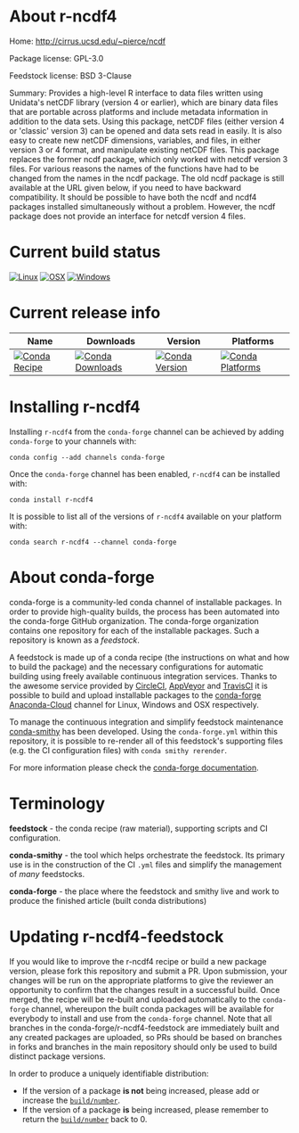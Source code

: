 About r-ncdf4
=============

Home: http://cirrus.ucsd.edu/~pierce/ncdf

Package license: GPL-3.0

Feedstock license: BSD 3-Clause

Summary: Provides a high-level R interface to  data files written using Unidata's netCDF library (version 4 or earlier), which are binary data files that are portable  across platforms and include metadata information in addition to the data sets.   Using this package, netCDF files (either version 4  or 'classic' version 3) can be opened and data sets read in easily. It is also easy to create new netCDF dimensions, variables, and files, in either version 3 or 4 format, and manipulate existing netCDF files. This package replaces the former ncdf package, which only worked with netcdf version 3 files.  For various reasons the names of the functions have had to be changed from the names in the ncdf package.  The old ncdf package is still available at the URL given below, if you need to have backward compatibility. It should be possible to have both the ncdf and ncdf4 packages installed simultaneously without a problem. However, the ncdf package does not provide an interface for netcdf version 4 files.



Current build status
====================

[![Linux](https://img.shields.io/circleci/project/github/conda-forge/r-ncdf4-feedstock/master.svg?label=Linux)](https://circleci.com/gh/conda-forge/r-ncdf4-feedstock)
[![OSX](https://img.shields.io/travis/conda-forge/r-ncdf4-feedstock/master.svg?label=macOS)](https://travis-ci.org/conda-forge/r-ncdf4-feedstock)
[![Windows](https://img.shields.io/appveyor/ci/conda-forge/r-ncdf4-feedstock/master.svg?label=Windows)](https://ci.appveyor.com/project/conda-forge/r-ncdf4-feedstock/branch/master)

Current release info
====================

| Name | Downloads | Version | Platforms |
| --- | --- | --- | --- |
| [![Conda Recipe](https://img.shields.io/badge/recipe-r--ncdf4-green.svg)](https://anaconda.org/conda-forge/r-ncdf4) | [![Conda Downloads](https://img.shields.io/conda/dn/conda-forge/r-ncdf4.svg)](https://anaconda.org/conda-forge/r-ncdf4) | [![Conda Version](https://img.shields.io/conda/vn/conda-forge/r-ncdf4.svg)](https://anaconda.org/conda-forge/r-ncdf4) | [![Conda Platforms](https://img.shields.io/conda/pn/conda-forge/r-ncdf4.svg)](https://anaconda.org/conda-forge/r-ncdf4) |

Installing r-ncdf4
==================

Installing `r-ncdf4` from the `conda-forge` channel can be achieved by adding `conda-forge` to your channels with:

```
conda config --add channels conda-forge
```

Once the `conda-forge` channel has been enabled, `r-ncdf4` can be installed with:

```
conda install r-ncdf4
```

It is possible to list all of the versions of `r-ncdf4` available on your platform with:

```
conda search r-ncdf4 --channel conda-forge
```


About conda-forge
=================

conda-forge is a community-led conda channel of installable packages.
In order to provide high-quality builds, the process has been automated into the
conda-forge GitHub organization. The conda-forge organization contains one repository
for each of the installable packages. Such a repository is known as a *feedstock*.

A feedstock is made up of a conda recipe (the instructions on what and how to build
the package) and the necessary configurations for automatic building using freely
available continuous integration services. Thanks to the awesome service provided by
[CircleCI](https://circleci.com/), [AppVeyor](https://www.appveyor.com/)
and [TravisCI](https://travis-ci.org/) it is possible to build and upload installable
packages to the [conda-forge](https://anaconda.org/conda-forge)
[Anaconda-Cloud](https://anaconda.org/) channel for Linux, Windows and OSX respectively.

To manage the continuous integration and simplify feedstock maintenance
[conda-smithy](https://github.com/conda-forge/conda-smithy) has been developed.
Using the ``conda-forge.yml`` within this repository, it is possible to re-render all of
this feedstock's supporting files (e.g. the CI configuration files) with ``conda smithy rerender``.

For more information please check the [conda-forge documentation](https://conda-forge.org/docs/).

Terminology
===========

**feedstock** - the conda recipe (raw material), supporting scripts and CI configuration.

**conda-smithy** - the tool which helps orchestrate the feedstock.
                   Its primary use is in the construction of the CI ``.yml`` files
                   and simplify the management of *many* feedstocks.

**conda-forge** - the place where the feedstock and smithy live and work to
                  produce the finished article (built conda distributions)


Updating r-ncdf4-feedstock
==========================

If you would like to improve the r-ncdf4 recipe or build a new
package version, please fork this repository and submit a PR. Upon submission,
your changes will be run on the appropriate platforms to give the reviewer an
opportunity to confirm that the changes result in a successful build. Once
merged, the recipe will be re-built and uploaded automatically to the
`conda-forge` channel, whereupon the built conda packages will be available for
everybody to install and use from the `conda-forge` channel.
Note that all branches in the conda-forge/r-ncdf4-feedstock are
immediately built and any created packages are uploaded, so PRs should be based
on branches in forks and branches in the main repository should only be used to
build distinct package versions.

In order to produce a uniquely identifiable distribution:
 * If the version of a package **is not** being increased, please add or increase
   the [``build/number``](https://conda.io/docs/user-guide/tasks/build-packages/define-metadata.html#build-number-and-string).
 * If the version of a package **is** being increased, please remember to return
   the [``build/number``](https://conda.io/docs/user-guide/tasks/build-packages/define-metadata.html#build-number-and-string)
   back to 0.
